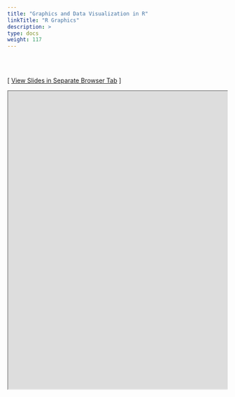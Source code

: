 ```yaml
---
title: "Graphics and Data Visualization in R"
linkTitle: "R Graphics"
description: >
type: docs
weight: 117
---
```


<br></br>

[ <a href="https://girke.bioinformatics.ucr.edu/GEN242/custom/slides/rgraphics/rgraphics_slides.html" target="_blank">View Slides in Separate Browser Tab</a> ]

<div style="overflow:auto;">
<iframe src="https://girke.bioinformatics.ucr.edu/GEN242/custom/slides/rgraphics/rgraphics_slides.html" scrolling="yes", frameborder="3px solid black" width="1152" height="682" allowfullscreen="true" mozallowfullscreen="true" webkitallowfullscreen="true" style="width: 1100px"></iframe>
</div>





